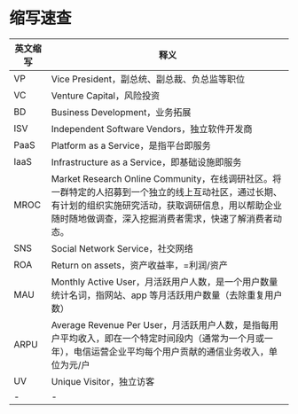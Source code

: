 # 缩写速查

| 英文缩写 | 释义                                                                                                                                                                                                               |
| -------- | ------------------------------------------------------------------------------------------------------------------------------------------------------------------------------------------------------------------ |
| VP       | Vice President，副总统、副总裁、负总监等职位                                                                                                                                                                       |
| VC       | Venture Capital，风险投资                                                                                                                                                                                          |
| BD       | Business Development，业务拓展                                                                                                                                                                                     |
| ISV      | Independent Software Vendors，独立软件开发商                                                                                                                                                                       |
| PaaS     | Platform as a Service，是指平台即服务                                                                                                                                                                              |
| IaaS     | Infrastructure as a Service，即基础设施即服务                                                                                                                                                                      |
| MROC     | Market Research Online Community，在线调研社区。将一群特定的人招募到一个独立的线上互动社区，通过长期、有计划的组织实施研究活动，获取调研信息，用以帮助企业随时随地做调查，深入挖掘消费者需求，快速了解消费者动态。 |
| SNS      | Social Network Service，社交网络                                                                                                                                                                                   |
| ROA      | Return on assets，资产收益率，=利润/资产                                                                                                                                                                           |
| MAU      | Monthly Active User，月活跃用户人数，是一个用户数量统计名词，指网站、app 等月活跃用户数量（去除重复用户数）                                                                                                        |
| ARPU     | Average Revenue Per User，月活跃用户人数，是指每用户平均收入，即在一个特定时间段内（通常为一个月或一年），电信运营企业平均每个用户贡献的通信业务收入，单位为元/户 ‌                                                |
| UV       | Unique Visitor，独立访客                                                                                                                                                                                           |
| -        | -                                                                                                                                                                                                                  |
